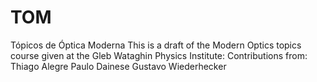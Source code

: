 TOM
===

Tópicos de Óptica Moderna
This is a draft of the Modern Optics topics course given at the Gleb Wataghin Physics Institute:
Contributions from:
Thiago Alegre
Paulo Dainese
Gustavo Wiederhecker
